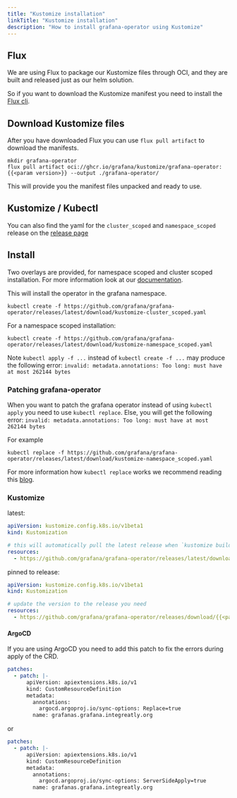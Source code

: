 ```yaml
---
title: "Kustomize installation"
linkTitle: "Kustomize installation"
description: "How to install grafana-operator using Kustomize"
---
```


## Flux

We are using Flux to package our Kustomize files through OCI, and they are built and released just as our helm solution.

So if you want to download the Kustomize manifest you need to install the [Flux cli](https://fluxcd.io/flux/installation/).

## Download Kustomize files

After you have downloaded Flux you can use `flux pull artifact` to download the manifests.

```shell
mkdir grafana-operator
flux pull artifact oci://ghcr.io/grafana/kustomize/grafana-operator:{{<param version>}} --output ./grafana-operator/
```

This will provide you the manifest files unpacked and ready to use.

## Kustomize / Kubectl

You can also find the yaml for the `cluster_scoped` and `namespace_scoped` release on the [release page](https://github.com/grafana/grafana-operator/releases/latest)

## Install

Two overlays are provided, for namespace scoped and cluster scoped installation.
For more information look at our [documentation](https://grafana-operator.github.io/grafana-operator/docs/grafana/#where-should-the-operator-look-for-grafana-resources).

This will install the operator in the grafana namespace.

```shell
kubectl create -f https://github.com/grafana/grafana-operator/releases/latest/download/kustomize-cluster_scoped.yaml
```

For a namespace scoped installation:

```shell
kubectl create -f https://github.com/grafana/grafana-operator/releases/latest/download/kustomize-namespace_scoped.yaml
```

Note `kubectl apply -f ...` instead of `kubectl create -f ...` may produce the following error: `invalid: metadata.annotations: Too long: must have at most 262144 bytes`
### Patching grafana-operator

When you want to patch the grafana operator instead of using `kubectl apply` you need to use `kubectl replace`.
Else, you will get the following error: `invalid: metadata.annotations: Too long: must have at most 262144 bytes`

For example

```shell
kubectl replace -f https://github.com/grafana/grafana-operator/releases/latest/download/kustomize-namespace_scoped.yaml
```

For more information how `kubectl replace` works we recommend reading this [blog](https://blog.atomist.com/kubernetes-apply-replace-patch/).

### Kustomize

latest:

```yaml
apiVersion: kustomize.config.k8s.io/v1beta1
kind: Kustomization

# this will automatically pull the latest release when `kustomize build` is executed
resources:
  - https://github.com/grafana/grafana-operator/releases/latest/download/kustomize-cluster_scoped.yaml
```

pinned to release:

```yaml
apiVersion: kustomize.config.k8s.io/v1beta1
kind: Kustomization

# update the version to the release you need
resources:
  - https://github.com/grafana/grafana-operator/releases/download/{{<param version>}}/kustomize-cluster_scoped.yaml

```

#### ArgoCD

If you are using ArgoCD you need to add this patch to fix the errors during apply of the CRD.

```yaml
patches:
  - patch: |-
      apiVersion: apiextensions.k8s.io/v1
      kind: CustomResourceDefinition
      metadata:
        annotations:
          argocd.argoproj.io/sync-options: Replace=true
        name: grafanas.grafana.integreatly.org
```

or

```yaml
patches:
  - patch: |-
      apiVersion: apiextensions.k8s.io/v1
      kind: CustomResourceDefinition
      metadata:
        annotations:
          argocd.argoproj.io/sync-options: ServerSideApply=true
        name: grafanas.grafana.integreatly.org
```
